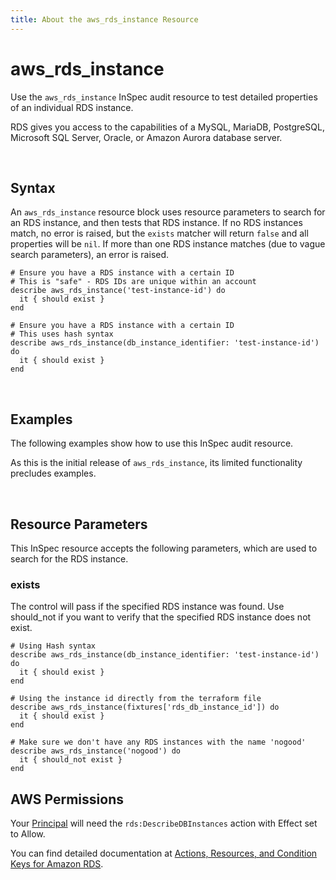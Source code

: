 ```yaml
---
title: About the aws_rds_instance Resource
---
```


# aws\_rds\_instance

Use the `aws_rds_instance` InSpec audit resource to test detailed properties of an individual RDS instance.

RDS gives you access to the capabilities of a MySQL, MariaDB, PostgreSQL, Microsoft SQL Server, Oracle, or Amazon Aurora database server.

<br>

## Syntax

An `aws_rds_instance` resource block uses resource parameters to search for an RDS instance, and then tests that RDS instance.  If no RDS instances match, no error is raised, but the `exists` matcher will return `false` and all properties will be `nil`.  If more than one RDS instance matches (due to vague search parameters), an error is raised.

    # Ensure you have a RDS instance with a certain ID
    # This is "safe" - RDS IDs are unique within an account
    describe aws_rds_instance('test-instance-id') do
      it { should exist }
    end

    # Ensure you have a RDS instance with a certain ID
    # This uses hash syntax
    describe aws_rds_instance(db_instance_identifier: 'test-instance-id') do
      it { should exist }
    end

<br>

## Examples

The following examples show how to use this InSpec audit resource.

As this is the initial release of `aws_rds_instance`, its limited functionality precludes examples.

<br>

## Resource Parameters

This InSpec resource accepts the following parameters, which are used to search for the RDS instance.

### exists

The control will pass if the specified RDS instance was found.  Use should_not if you want to verify that the specified RDS instance does not exist.

    # Using Hash syntax
    describe aws_rds_instance(db_instance_identifier: 'test-instance-id') do
      it { should exist }
    end

    # Using the instance id directly from the terraform file
    describe aws_rds_instance(fixtures['rds_db_instance_id']) do
      it { should exist }
    end

    # Make sure we don't have any RDS instances with the name 'nogood'
    describe aws_rds_instance('nogood') do
      it { should_not exist }
    end

## AWS Permissions

Your [Principal](https://docs.aws.amazon.com/IAM/latest/UserGuide/intro-structure.html#intro-structure-principal) will need the `rds:DescribeDBInstances` action with Effect set to Allow.

You can find detailed documentation at [Actions, Resources, and Condition Keys for Amazon RDS](https://docs.aws.amazon.com/IAM/latest/UserGuide/list_amazonrds.html).
